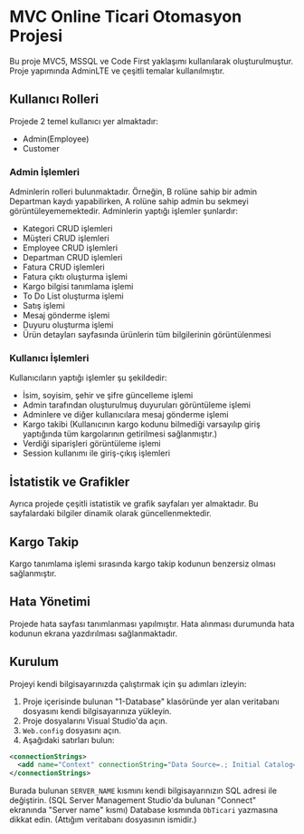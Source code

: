 # MVC Online Ticari Otomasyon Projesi

Bu proje MVC5, MSSQL ve Code First yaklaşımı kullanılarak oluşturulmuştur. Proje yapımında AdminLTE ve çeşitli temalar kullanılmıştır.

## Kullanıcı Rolleri

Projede 2 temel kullanıcı yer almaktadır:
- Admin(Employee)
- Customer

### Admin İşlemleri

Adminlerin rolleri bulunmaktadır. Örneğin, B rolüne sahip bir admin Departman kaydı yapabilirken, A rolüne sahip admin bu sekmeyi görüntüleyememektedir. Adminlerin yaptığı işlemler şunlardır:
- Kategori CRUD işlemleri
- Müşteri CRUD işlemleri
- Employee CRUD işlemleri
- Departman CRUD işlemleri
- Fatura CRUD işlemleri
- Fatura çıktı oluşturma işlemi
- Kargo bilgisi tanımlama işlemi
- To Do List oluşturma işlemi
- Satış işlemi
- Mesaj gönderme işlemi
- Duyuru oluşturma işlemi
- Ürün detayları sayfasında ürünlerin tüm bilgilerinin görüntülenmesi

### Kullanıcı İşlemleri

Kullanıcıların yaptığı işlemler şu şekildedir:
- İsim, soyisim, şehir ve şifre güncelleme işlemi
- Admin tarafından oluşturulmuş duyuruları görüntüleme işlemi
- Adminlere ve diğer kullanıcılara mesaj gönderme işlemi
- Kargo takibi (Kullanıcının kargo kodunu bilmediği varsayılıp giriş yaptığında tüm kargolarının getirilmesi sağlanmıştır.)
- Verdiği siparişleri görüntüleme işlemi
- Session kullanımı ile giriş-çıkış işlemleri

## İstatistik ve Grafikler

Ayrıca projede çeşitli istatistik ve grafik sayfaları yer almaktadır. Bu sayfalardaki bilgiler dinamik olarak güncellenmektedir.

## Kargo Takip

Kargo tanımlama işlemi sırasında kargo takip kodunun benzersiz olması sağlanmıştır.

## Hata Yönetimi

Projede hata sayfası tanımlanması yapılmıştır. Hata alınması durumunda hata kodunun ekrana yazdırılması sağlanmaktadır.

## Kurulum

Projeyi kendi bilgisayarınızda çalıştırmak için şu adımları izleyin:

1. Proje içerisinde bulunan "1-Database" klasöründe yer alan veritabanı dosyasını kendi bilgisayarınıza yükleyin.
2. Proje dosyalarını Visual Studio'da açın.
3. `Web.config` dosyasını açın.
4. Aşağıdaki satırları bulun:

```xml
<connectionStrings>
  <add name="Context" connectionString="Data Source=.; Initial Catalog=DbTicari ; Integrated Security=TRUE;" providerName="System.Data.SqlClient" />
</connectionStrings>
```
Burada bulunan `SERVER_NAME` kısmını kendi bilgisayarınızın SQL adresi ile değiştirin. (SQL Server Management Studio'da bulunan "Connect" ekranında "Server name" kısmı)
Database kısmında `DbTicari` yazmasına dikkat edin. (Attığım veritabanı dosyasının ismidir.)

